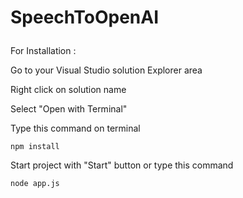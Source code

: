 # <p>SpeechToOpenAI</p>
<p>For Installation : </p>
<p>Go to your Visual Studio solution Explorer area</p>
<p>Right click on solution name</p>
<p>Select "Open with Terminal"</p>
<p>Type this command on terminal</p>
<code>npm install</code>
<p>Start project with "Start" button or type this command</p>
<code>node app.js</code>


